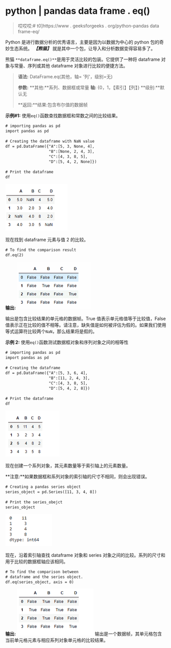 # python | pandas data frame . eq()

> 哎哎哎:# t0]https://www . geeksforgeeks . org/python-pandas data frame-eq/

Python 是进行数据分析的优秀语言，主要是因为以数据为中心的 python 包的奇妙生态系统。 ***【熊猫】*** 就是其中一个包，让导入和分析数据变得容易多了。

熊猫 `**dataframe.eq()**`是用于灵活比较的包装。它提供了一种将 dataframe 对象与常量、序列或其他 dataframe 对象进行比较的便捷方法。

> **语法:** DataFrame.eq(其他，轴= '列'，级别=无)
> 
> **参数:**
> **其他:**系列、数据框或常量
> **轴:** {0，1，【索引】【列】}
> **级别:**默认无
> 
> **返回:**结果:包含布尔值的数据帧

**示例#1:** 使用`eq()`函数查找数据框和常数之间的比较结果。

```
# importing pandas as pd
import pandas as pd

# Creating the dataframe with NaN value
df = pd.DataFrame({"A":[5, 3, None, 4],
                   "B":[None, 2, 4, 3],
                   "C":[4, 3, 8, 5],
                   "D":[5, 4, 2, None]})

# Print the dataframe
df
```

![](img/e4282abbceab63dafb1bc2a9303bf1b1.png)

现在找到 dataframe 元素与值 2 的比较。

```
# To find the comparison result
df.eq(2)
```

**输出:**
![](img/61acdaee6b6ae22c73267874e1ced27b.png)

输出是包含比较结果的单元格的数据帧。True 值表示单元格值等于比较值，False 值表示正在比较的值不相等。请注意，缺失值是如何被评估为假的。如果我们使用等式运算符比较两个`NaN`，那么结果将是假的。

**示例 2:** 使用`eq()`函数测试数据框对象和序列对象之间的相等性

```
# importing pandas as pd
import pandas as pd

# Creating the dataframe 
df = pd.DataFrame({"A":[5, 3, 6, 4],
                   "B":[11, 2, 4, 3],
                   "C":[4, 3, 8, 5],
                   "D":[5, 4, 2, 8]})

# Print the dataframe
df
```

![](img/3e99274f699426d342e1b520360f5d84.png)

现在创建一个系列对象，其元素数量等于索引轴上的元素数量。

**注意:**如果数据框和系列对象的索引轴的尺寸不相同，则会出现错误。

```
# Creating a pandas series object
series_object = pd.Series([11, 3, 4, 8])

# Print the series_obejct
series_object
```

![](img/a6a3df9dc305cb11165bdb581b016e79.png)

现在，沿着索引轴查找 dataframe 对象和 series 对象之间的比较。系列的尺寸和用于比较的数据框轴应该相同。

```
# To find the comparison between 
# dataframe and the series object.
df.eq(series_object, axis = 0)
```

**输出:**
![](img/bf48f499ac7db4f6245afd11107cb34a.png)
输出是一个数据帧，其单元格包含当前单元格元素与相应系列对象单元格的比较结果。